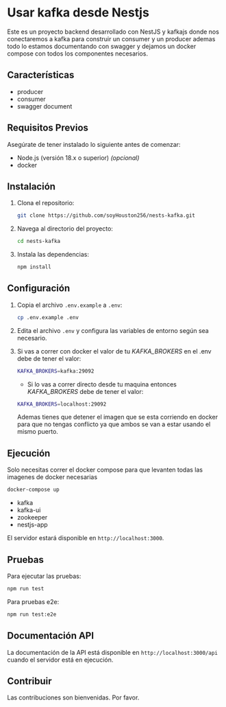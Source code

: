 # Usar kafka desde Nestjs

Este es un proyecto backend desarrollado con NestJS y kafkajs donde nos conectaremos a kafka para construir un consumer y un producer ademas todo lo estamos documentando con swagger y dejamos un docker compose con todos los componentes necesarios.

## Características

- producer
- consumer
- swagger document

## Requisitos Previos

Asegúrate de tener instalado lo siguiente antes de comenzar:

- Node.js (versión 18.x o superior) *(opcional)*
- docker

## Instalación

1. Clona el repositorio:

   ```bash
   git clone https://github.com/soyHouston256/nests-kafka.git
   ```

2. Navega al directorio del proyecto:

   ```bash
   cd nests-kafka
   ```

3. Instala las dependencias:

   ```bash
   npm install
   ```

## Configuración

1. Copia el archivo `.env.example` a `.env`:

   ```bash
   cp .env.example .env
   ```

2. Edita el archivo `.env` y configura las variables de entorno según sea necesario.

3. Si vas a correr con docker el valor de tu *KAFKA_BROKERS* en el .env debe de tener el valor:

   ```bash
   KAFKA_BROKERS=kafka:29092
   ```

   - Si lo vas a correr directo desde tu maquina entonces *KAFKA_BROKERS* debe de tener el valor:

   ```bash
   KAFKA_BROKERS=localhost:29092
   ```

   Ademas tienes que detener el imagen que se esta corriendo en docker para que no tengas conflicto ya que ambos se van a estar usando el mismo puerto.

## Ejecución

Solo necesitas correr el docker compose para que levanten todas las imagenes de docker necesarias

```bash
docker-compose up
```

- kafka
- kafka-ui
- zookeeper
- nestjs-app

El servidor estará disponible en `http://localhost:3000`.

## Pruebas

Para ejecutar las pruebas:

```bash
npm run test
```

Para pruebas e2e:

```bash
npm run test:e2e
```

## Documentación API

La documentación de la API está disponible en `http://localhost:3000/api` cuando el servidor está en ejecución.

## Contribuir

Las contribuciones son bienvenidas. Por favor.
